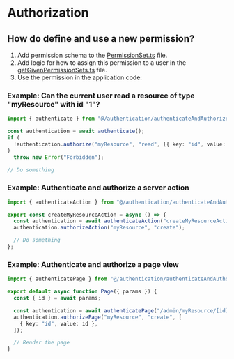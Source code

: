 # Authorization

## How do define and use a new permission?

1. Add permission schema to the [PermissionSet.ts](../apps/app/src/authentication/PermissionSet.ts) file.
2. Add logic for how to assign this permission to a user in the [getGivenPermissionSets.ts](../apps/app/src/authentication/getGivenPermissionSets.ts) file.
3. Use the permission in the application code:

### Example: Can the current user read a resource of type "myResource" with id "1"?

```ts
import { authenticate } from "@/authentication/authenticateAndAuthorize";

const authentication = await authenticate();
if (
  !authentication.authorize("myResource", "read", [{ key: "id", value: "1" }])
)
  throw new Error("Forbidden");

// Do something
```

### Example: Authenticate and authorize a server action

```ts
import { authenticateAction } from "@/authentication/authenticateAndAuthorize";

export const createMyResourceAction = async () => {
  const authentication = await authenticateAction("createMyResourceAction");
  authentication.authorizeAction("myResource", "create");

  // Do something
};
```

### Example: Authenticate and authorize a page view

```ts
import { authenticatePage } from "@/authentication/authenticateAndAuthorize";

export default async function Page({ params }) {
  const { id } = await params;

  const authentication = await authenticatePage("/admin/myResource/[id]");
  authentication.authorizePage("myResource", "create", [
    { key: "id", value: id },
  ]);

  // Render the page
}
```
